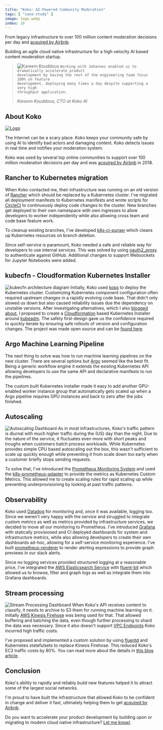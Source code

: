 ```yaml
---
title: "Koko: AI-Powered Community Moderation"
tags: [ "case-study" ]
image: logo.webp
index: 10
---
```


From legacy infrastructure to over 100 million content moderation decisions per
day and [acquired by Airbnb](https://www.businessinsider.com/airbnb-quietly-acquired-an-ai-content-moderation-startup-in-2018-2020-1).

Building an agile cloud native infrastructure for a high velocity AI based
content moderation startup.

<!--end-->

<blockquote class="testimonial">
  <img alt="Kareem Kouddous" src="kareem.jpg" />
  <code>Working with Johannes enabled us to dramatically accelerate product
development by having the rest of the engineering team focus 100% on feature
development, deploying many times a day despite supporting a very high
throughput application.
  </code>
  <footer><cite>Kareem Kouddous, CTO at Koko AI</cite></footer>
</blockquote>

## About Koko
[![Logo](logo-wide.png)](https://koko.ai)

The Internet can be a scary place. Koko keeps your community safe by using AI to
identify bad actors and damaging content. Koko detects issues in real time and
notifies your moderation system.

Koko was used by several top online communities to support over 100
million moderation decisions per day and was [acquired by Airbnb](https://www.businessinsider.com/airbnb-quietly-acquired-an-ai-content-moderation-startup-in-2018-2020-1) in 2018.


## Rancher to Kubernetes migration
When Koko contacted me, their infrastructure was running on an old version of
[Rancher](https://rancher.com/) which should be replaced by a Kubernetes
cluster. I've migrated all deployment manifests to Kubernetes manifests and
wrote scripts for [CircleCI](https://circleci.com/) to continuously deploy code
changes to the cluster. New branches get deployed to their own namespace with
own ingresses to allow developers to worker independently while also allowing
cross team and code base feature work.

To cleanup existing branches, I've developed
[k8s-ci-purger](https://github.com/itskoko/k8s-ci-purger) which cleans up
Kubernetes resources on branch deletion.

Since self-service is paramount, Koko needed a safe and reliable way for
developers to use internal services. This was solved by using
[oauth2\_proxy](https://github.com/bitly/oauth2_proxy) to authenticate against
GitHub. Additional changes to support Websockets for Jupyter Notebooks were
added.

## kubecfn - Cloudformation Kubernetes Installer
![kubecfn architecture diagram](kubecfn.svg)
Initially, Koko used [kops](https://github.com/kubernetes/kops) to deploy the
Kubernetes cluster. Customizing Kubernetes component configuration often
required upstream changes in a rapidly evolving code base. That didn't only
slowed us down but also caused reliability issues due the dependency on unstable
versions. After investigating alternatives, which I also [blogged
about](https://5pi.de/2017/12/15/production-grade-kubernetes/), I proposed to
create a [Cloudformation](https://aws.amazon.com/cloudformation/) based
Kubernetes Installer around
[kubeadm](https://kubernetes.io/docs/setup/independent/). The safety
first-design gave us the confidence required to quickly iterate by ensuring safe
rollouts of version and configuration changes.
The project was made open source and can be [found
here](https://github.com/itskoko/kubecfn)


## Argo Machine Learning Pipeline
The next thing to solve was how to run machine learning pipelines on the new
cluster. There are several options but [Argo](https://github.com/argoproj/argo)
seemed like the best fit. Being a generic workflow engine it extends the
existing Kubernetes API allowing developers to use the same API and declarative
manifests to run the pipelines.

The custom built Kubernetes installer made it easy to add another GPU-enabled worker
instance group that automatically gets scaled up when a Argo pipeline requires
GPU instances and back to zero after the jobs finished.

## Autoscaling
![Autoscaling Dashboard](autoscaling.png)
As in most infrastructures, Koko's traffic pattern is diurnal with much higher
traffic during the (US) day than the night. Due to the nature of the service, it
fluctuates even more with short peaks and troughs when customers batch process
workloads. While Kubernetes provides simple CPU based autoscaling out the box,
this wasn't sufficient to scale up quickly enough while preventing it from scale
down too early when a customer briefly stops sending requests.

To solve that, I've introduced the [Prometheus Monitoring
System](https://prometheus.io/) and used
the
[k8s-prometheus-adapter](https://github.com/DirectXMan12/k8s-prometheus-adapter)
to provide the metrics as Kubernetes Custom Metrics. This allowed me to create
scaling rules for rapid scaling up while preventing underprovisioning by looking
at past traffic patterns.

## Observability
Koko used [Datadog](https://www.datadoghq.com/) for monitoring and, once it was
available, logging too. Since we weren't very happy with the service and
struggled to integrate custom metrics as well as metrics provided by
infrastructure services, we decided to move all our monitoring to Prometheus.
I've introduced [Grafana](https://grafana.org/) with statically provisioned and
CI deployed dashboards for system and infrastructure metrics, while also
allowing developers to create their own dashboards ad-hoc, allowing for a
self-service monitoring experience. I've built
[prometheus-renderer](https://github.com/itskoko/prometheus-renderer) to render
alerting expressions to provide graph previews in our slack alerts.

Since no logging services provided structured logging at a reasonable price,
I've integrated the [AWS Elasticsearch
Service](https://aws.amazon.com/elasticsearch-service/) with
[fluent-bit](https://fluentbit.io/) which allowed us to browse, filter and graph
logs as well as integrate them into Grafana dashboards.


## Stream processing
![Stream Processing Dashboard](streamprocessing.png)
When Koko's API receives content to classify, it needs to archive to S3 them for
running machine learning on it. Initially [AWS Kinesis
Firehose](https://aws.amazon.com/kinesis/data-firehose/) was being used for
that. That allowed buffering and batching the data, even though further
processing to shard the data was necessary. Since it also doesn't support [VPC
Endpoints](https://docs.aws.amazon.com/vpc/latest/userguide/vpc-endpoints.html)
Koko incurred high traffic costs.

I've proposed and implemented a custom solution by using
[fluentd](https://www.fluentd.org/) and Kubernetes statefulsets to replace
Kinesis Firehose. This reduced Koko's EC2 traffic costs by 80%. You can read
more about the details in [this blog article](/2018/10/31/fluentd-for-data-warehousing-with-athena/).

## Conclusion
Koko's ability to rapidly and reliably build new features helped it to attract
some of the largest social networks.

I'm proud to have built the infrastructure that allowed Koko to be confident in
change and deliver it fast, ultimately helping them to get [acquired by Airbnb](https://www.businessinsider.com/airbnb-quietly-acquired-an-ai-content-moderation-startup-in-2018-2020-1).

Do you want to accelerate your product development by building upon or migrating
to modern cloud native infrastructure? [Let me know!](/hire-me).
